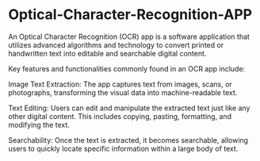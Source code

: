 # Optical-Character-Recognition-APP
An Optical Character Recognition (OCR) app is a software application that utilizes advanced algorithms and technology to convert printed or handwritten text into editable and searchable digital content.


Key features and functionalities commonly found in an OCR app include:

Image Text Extraction: The app captures text from images, scans, or photographs, transforming the visual data into machine-readable text.

Text Editing: Users can edit and manipulate the extracted text just like any other digital content. This includes copying, pasting, formatting, and modifying the text.

Searchability: Once the text is extracted, it becomes searchable, allowing users to quickly locate specific information within a large body of text.
